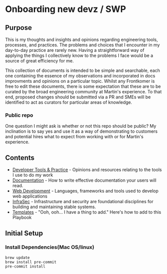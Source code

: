 # Onboarding new devz / SWP

## Purpose

This is my thoughts and insights and opinions regarding engineering tools, processes, and practices. The problems and choices that I encounter in my day-to-day practice are rarely new. Having a straightforward way of applying the things I collectively know to the problems I face would be a source of great efficiency for me.

This collection of documents is intended to be simple and searchable, each one containing the essence of my observations and incorporated in docs improvments and opinions on a particular topic. Whilst any Frontkomer is free to edit these documents, there is some expectation that these are to be curated by the broad engineering community at Martin's experience. To that end, proposed changes should be submitted via a PR and  SMEs will be identified to act as curators for particular areas of knowledge.

### Public repo

One question I might ask is whether or not this repo should be public? My inclination is to say yes and use it as a way of demonstrating to customers and potential hires what to expect from working with or for Martin's experience.

## Contents

* [Developer Tools & Practice](./developing/README.md) - Opinions and resources relating to the tools I use to do my work
* [Documentation](./documentation/README.md) - How to write effective documentation your users will read.
* [Web Development](./web/README.md) - Languages, frameworks and tools used to develop web applications
* [InfraSec](./infrasec/README.md) - Infrastructure and security are foundational disciplines for building and maintaining stable systems.
* [Templates](./templates/README.md) - "Ooh, ooh... I have a thing to add." Here's how to add to this Playbook

## Initial Setup

### Install Dependencies(Mac OS/linux)

    brew update
    brew install pre-commit
    pre-commit install

